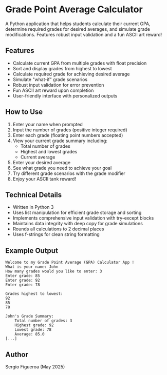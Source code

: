 # Grade Point Average Calculator

A Python application that helps students calculate their current GPA, determine required grades for desired averages, and simulate grade modifications. Features robust input validation and a fun ASCII art reward!

## Features

- Calculate current GPA from multiple grades with float precision
- Sort and display grades from highest to lowest
- Calculate required grade for achieving desired average
- Simulate "what-if" grade scenarios
- Robust input validation for error prevention
- Fun ASCII art reward upon completion
- User-friendly interface with personalized outputs

## How to Use

1. Enter your name when prompted
2. Input the number of grades (positive integer required)
3. Enter each grade (floating point numbers accepted)
4. View your current grade summary including:
   - Total number of grades
   - Highest and lowest grades
   - Current average
5. Enter your desired average
6. See what grade you need to achieve your goal
7. Try different grade scenarios with the grade modifier
8. Enjoy your ASCII tank reward!

## Technical Details

- Written in Python 3
- Uses list manipulation for efficient grade storage and sorting
- Implements comprehensive input validation with try-except blocks
- Maintains data integrity with deep copy for grade simulations
- Rounds all calculations to 2 decimal places
- Uses f-strings for clean string formatting

## Example Output

```
Welcome to my Grade Point Average (GPA) Calculator App !
What is your name: John
How many grades would you like to enter: 3
Enter grade: 85
Enter grade: 92
Enter grade: 78

Grades highest to lowest:
92
85
78

John's Grade Summary:
    Total number of grades: 3
    Highest grade: 92
    Lowest grade: 78
    Average: 85.0
[...]
```

## Author
Sergio Figueroa (May 2025)